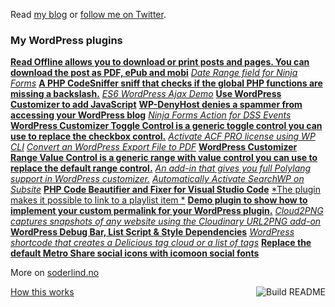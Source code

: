  Read [my blog](https://soderlind.no/) or [follow me on Twitter](https://twitter.com/soderlind).



### My WordPress plugins
<!-- plugins starts -->
[**Read Offline allows you to download or print posts and pages. You can download the post as PDF, ePub and mobi**](https://github.com/soderlind/read-offline) 
[*Date Range field for Ninja Forms*](https://github.com/soderlind/date-range-ninja-forms) 
[**A PHP CodeSniffer sniff that checks if the global PHP functions are missing a backslash.**](https://github.com/soderlind/coding-standard) 
[*ES6 WordPress Ajax Demo*](https://github.com/soderlind/es6-wp-ajax-demo) 
[**Use WordPress Customizer to add JavaScript**](https://github.com/soderlind/additional-javascript) 
[**WP-DenyHost denies a spammer from accessing your WordPress blog**](https://github.com/soderlind/wp-denyhost) 
[*Ninja Forms Action for DSS Events*](https://github.com/soderlind/ninja-forms-dss-event-action) 
[**WordPress Customizer Toggle Control is a generic toggle control you can use to replace the checkbox control.**](https://github.com/soderlind/class-customizer-toggle-control) 
[*Activate ACF PRO license using WP CLI*](https://github.com/soderlind/wp-cli-acfpro-activate) 
[*Convert an WordPress Export File to PDF*](https://github.com/soderlind/wxr2pdf) 
[**WordPress Customizer Range Value Control is a generic range with value control you can use to replace the default range control.**](https://github.com/soderlind/class-customizer-range-value-control) 
[*An add-in that gives you full Polylang support in WordPress customizer.*](https://github.com/soderlind/customizer-polylang) 
[*Automatically Activate SearchWP on Subsite*](https://github.com/soderlind/ms-searchwp-subsite-activate) 
[**PHP Code Beautifier and Fixer for Visual Studio Code**](https://github.com/soderlind/vscode-phpcbf) 
[*The plugin makes it possible to link to a playlist item *](https://github.com/soderlind/wp-link-to-playlist-item) 
[**Demo plugin to show how to implement your custom permalink for your WordPress plugin.**](https://github.com/soderlind/my-permalink-demo) 
[*Cloud2PNG captures snapshots of any website using the Cloudinary URL2PNG add-on*](https://github.com/soderlind/cloud2png) 
[**WordPress Debug Bar, List Script & Style Dependencies**](https://github.com/soderlind/debug-bar-list-dependencies) 
[*WordPress shortcode that creates a Delicious tag cloud or a list of tags*](https://github.com/soderlind/delicious-tagroll-shortcode) 
[**Replace the default Metro Share social icons with icomoon social fonts**](https://github.com/soderlind/metro-share-social-fonts) 
<!-- plugins ends -->

More on [soderlind.no](https://soderlind.no/)


<a href="https://github.com/soderlind/soderlind/actions"><img src="https://github.com/soderlind/soderlind/workflows/Build%20README/badge.svg" align="right" alt="Build README"></a>
<a href="https://simonwillison.net/2020/Jul/10/self-updating-profile-readme/">How this works</a>
